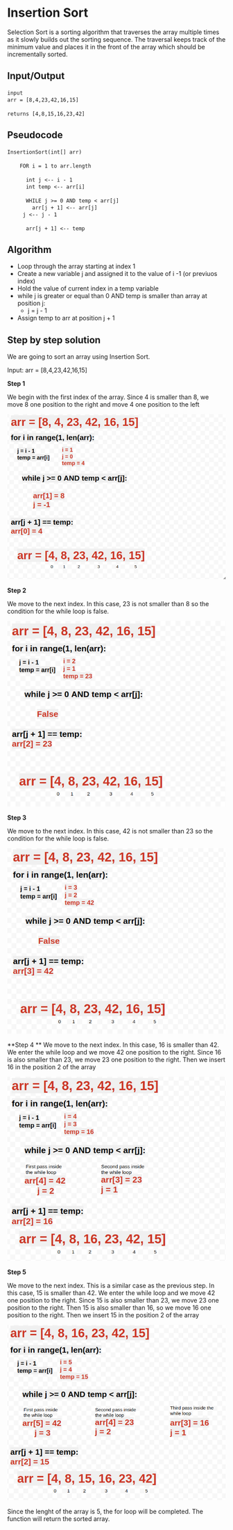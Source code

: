 # Insertion Sort

Selection Sort is a sorting algorithm that traverses the array multiple times as it slowly builds out the sorting sequence. The traversal keeps track of the minimum value and places it in the front of the array which should be incrementally sorted.

## Input/Output

    input 
    arr = [8,4,23,42,16,15]

    returns [4,8,15,16,23,42]

## Pseudocode

    InsertionSort(int[] arr)
  
        FOR i = 1 to arr.length
    
          int j <-- i - 1
          int temp <-- arr[i]
      
          WHILE j >= 0 AND temp < arr[j]
            arr[j + 1] <-- arr[j]
         j <-- j - 1
        
          arr[j + 1] <-- temp

## Algorithm

- Loop through the array starting at index 1
- Create a new variable j and assigned it to the value of i -1 (or previuos index)
- Hold the value of current index in a temp variable
- while j is greater or equal than 0 AND temp is smaller than array at position j:
    - j = j - 1
- Assign temp to arr at position j + 1

## Step by step solution

We are going to sort an array using Insertion Sort.

Input: arr = [8,4,23,42,16,15]

**Step 1**

We begin with the first index of the array. Since 4 is smaller than 8, we move 8 one position to the right and move 4 one position to the left

![](./assets/insertion1.png)


**Step 2**

We move to the next index. In this case, 23 is not smaller than 8 so the condition for the while loop is false.

![](./assets/insertion2.png)


**Step 3**

We move to the next index. In this case, 42 is not smaller than 23 so the condition for the while loop is false.

![](./assets/insertion3.png)


**Step 4
**
We move to the next index. In this case, 16 is smaller than 42. We enter the while loop and we move 42 one position to the right. Since 16 is also smaller than 23, we move 23 one position to the right. Then we insert 16 in the position 2 of the array

![](./assets/insertion4.png)


**Step 5**

We move to the next index. This is a similar case as the previous step. In this case, 15 is smaller than 42. We enter the while loop and we move 42 one position to the right. Since 15 is also smaller than 23, we move 23 one position to the right. Then 15 is also smaller than 16, so we move 16 one position to the right. Then we insert 15 in the position 2 of the array

![](./assets/insertion5.png)


Since the lenght of the array is 5, the for loop will be completed. The function will return the sorted array.
